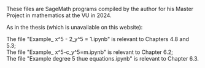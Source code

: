 
These files are SageMath programs compiled by the author for his Master Project in mathematics at the VU in 2024.

As in the thesis (which is unavailable on this website):

The file "Example_ x^5 - 2_y^5 = 1.ipynb" is relevant to Chapters 4.8 and 5.3;<br />
The file "Example_ x^5-c_y^5=m.ipynb" is relevant to Chapter 6.2;<br />
The file "Example degree 5 thue equations.ipynb" is relevant to Chapter 6.3.

